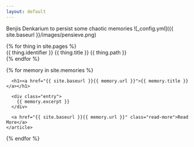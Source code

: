 ```yaml
---
layout: default
---
```

Benjis Denkarium to persist some chaotic memories
![_config.yml]({{ site.baseurl }}/images/pensieve.png)

  {% for thing in site.pages %}
    <br>
    {{ thing.identifier }}
    {{ thing.title }}
    {{ thing.path }}
    <br>
  {% endfor %}

<div class="memories">
  {% for memory in site.memories %}
    <article class="memory">

      <h1><a href="{{ site.baseurl }}{{ memory.url }}">{{ memory.title }}</a></h1>

      <div class="entry">
        {{ memory.excerpt }}
      </div>

      <a href="{{ site.baseurl }}{{ memory.url }}" class="read-more">Read More</a>
    </article>
  {% endfor %}
</div>
